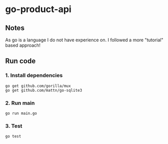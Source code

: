 # go-product-api

## Notes
As go is a language I do not have experience on. 
I followed a more "tutorial" based approach!

## Run code

### 1. Install dependencies
```
go get github.com/gorilla/mux
go get github.com/mattn/go-sqlite3
```

### 2. Run main
```
go run main.go
```
### 3. Test 
```
go test
```
